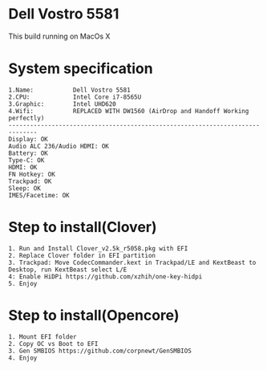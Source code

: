 # Dell Vostro 5581

This build running on MacOs X

# System specification

    1.Name:           Dell Vostro 5581
    2.CPU:            Intel Core i7-8565U
    3.Graphic:        Intel UHD620
    4.Wifi:           REPLACED WITH DW1560 (AirDrop and Handoff Working perfectly)
    ------------------------------------------------------------------------------
    Display: OK
    Audio ALC 236/Audio HDMI: OK
    Battery: OK
    Type-C: OK
    HDMI: OK
    FN Hotkey: OK
    Trackpad: OK
    Sleep: OK
    IMES/Facetime: OK

# Step to install(Clover)

    1. Run and Install Clover_v2.5k_r5058.pkg with EFI 
    2. Replace Clover folder in EFI partition
    3. Trackpad: Move CodecCommander.kext in Trackpad/LE and KextBeast to Desktop, run KextBeast select L/E
    4: Enable HiDPi https://github.com/xzhih/one-key-hidpi
    5. Enjoy

# Step to install(Opencore)

    1. Mount EFI folder 
    2. Copy OC vs Boot to EFI
    3. Gen SMBIOS https://github.com/corpnewt/GenSMBIOS
    4. Enjoy